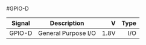 #GPIO-D

|Signal        |Description |V      |Type|
| ------------- |:--------------:| -----:|------:|
|GPIO-D     |General Purpose I/O | 1.8V |I/O |
